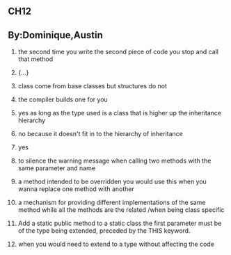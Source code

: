 ## CH12

## By:Dominique,Austin

1. the second time you write the second piece of code you stop and call that method

2. {...}

3.  class come from base classes but structures do not 

4.  the compiler builds one for you

5. yes as long as the type used is a class that is higher up the inheritance hierarchy

6. no because it doesn't fit in to the hierarchy of inheritance 

7. yes 

8. to silence the warning message when calling two methods with the same parameter and name 

9. a method intended to be overridden you would use this when you wanna replace one method with another

10. a mechanism for providing different implementations of the same method while all the methods are the related /when being class specific

11. Add a static public method to a static class the first parameter must be of the type being extended, preceded by the THIS keyword.

12.  when you would need to extend to a type without affecting the code